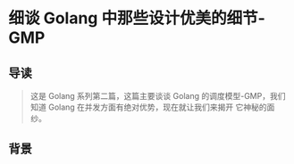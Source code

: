 # 细谈 Golang 中那些设计优美的细节-GMP


## 导读
> 这是 Golang 系列第二篇，这篇主要谈谈 Golang 的调度模型-GMP，我们知道 Golang 在并发方面有绝对优势，现在就让我们来揭开
>它神秘的面纱。

## 背景 



